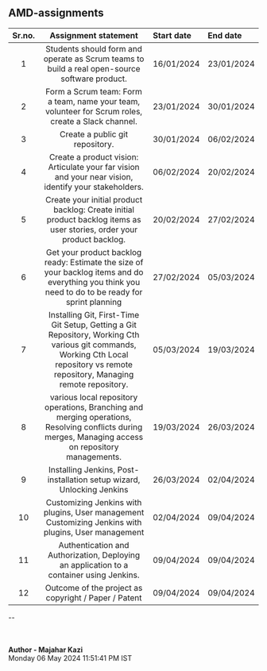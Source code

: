 ## AMD-assignments



|Sr.no.|Assignment statement|Start date|End date|
|:---:|:---:|:---|:---|
|1|Students should form and operate as Scrum teams to build a real open-source software product.|16/01/2024|23/01/2024|
|2|Form a Scrum team: Form a team, name your team, volunteer for Scrum roles, create a Slack channel.|23/01/2024|30/01/2024|
|3|Create a public git repository.|30/01/2024|06/02/2024|
|4|Create a product vision: Articulate your far vision and your near vision, identify your stakeholders.|06/02/2024|20/02/2024|
|5| Create your initial product backlog: Create initial product backlog items as user stories, order your product backlog.|20/02/2024|27/02/2024|
|6|Get your product backlog ready: Estimate the size of your backlog items and do everything you think you need to do to be ready for sprint planning| 27/02/2024|05/03/2024|
|7|Installing Git, First-Time Git Setup, Getting a Git Repository, Working Cth various git commands, Working Cth Local repository vs remote repository, Managing remote repository.| 05/03/2024|19/03/2024|
|8|various local repository operations, Branching and merging operations, Resolving conflicts during merges, Managing access on repository managements.|19/03/2024 |26/03/2024 |
|9|Installing Jenkins, Post-installation setup wizard, Unlocking Jenkins|26/03/2024|02/04/2024|
|10|Customizing Jenkins with plugins, User management Customizing Jenkins with plugins, User management|02/04/2024|09/04/2024|
|11|Authentication and Authorization, Deploying an application to a container using Jenkins.|09/04/2024|09/04/2024|
|12|Outcome of the project as copyright / Paper / Patent|09/04/2024|09/04/2024|

--
<br>
<br>
<br>

**Author - Majahar Kazi**<br>
Monday 06 May 2024 11:51:41 PM IST

